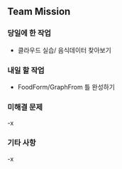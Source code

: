 ## Team Mission

### 당일에 한 작업
- 클라우드 실습/ 음식데이터 찾아보기

### 내일 할 작업
- FoodForm/GraphFrom 틀 완성하기

### 미해결 문제
-x

### 기타 사항
-x

